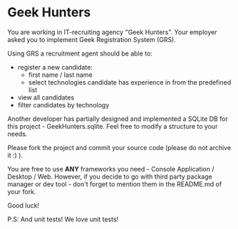 # Geek Hunters

You are working in IT-recruiting agency "Geek Hunters". Your employer asked you to implement Geek Registration System
(GRS). 

Using GRS a recruitment agent should be able to:
  - register a new candidate:
     - first name / last name
     - select technologies candidate has experience in from the predefined list 
  - view all candidates
  - filter candidates by technology


Another developer has partially designed and implemented a
SQLite DB for this project - GeekHunters.sqlite. Feel free to modify a structure to
your needs.

Please fork the project and commit your source code (please do not archive it :) ).

You are free to use **ANY** frameworks you need -
Console Application / Desktop / Web. However, if you decide to go with third
party package manager or dev tool - don't forget to mention them in the
README.md of your fork.

Good luck!

P.S: And unit tests! We love unit tests!
